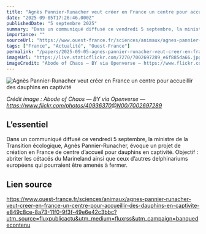 ```yaml
---
title: "Agnès Pannier-Runacher veut créer en France un centre pour accueillir des dauphins en captivité"
date: "2025-09-05T17:26:46.000Z"
publishedDate: "5 septembre 2025"
summary: "Dans un communiqué diffusé ce vendredi 5 septembre, la ministre de la Transition écologique, Agnès Pannier-Runacher, évoque un projet de création en France de centre d’accueil pour dauphins en captivité. Objectif : abriter les cétacés du Marineland ainsi que ceux d’autres delphinariums européens qui pourraient être amenés à fermer."
importance: ""
sourceUrl: "https://www.ouest-france.fr/sciences/animaux/agnes-pannier-runacher-veut-creer-en-france-un-centre-pour-accueillir-des-dauphins-en-captivite-e849c8ce-8a73-11f0-9f3f-49e6e42c3bbc?utm_source=fluxpublicactu&utm_medium=fluxrss&utm_campaign=banquedecontenu"
tags: ["France", "Actualité", "Ouest-France"]
permalink: "/papers/2025-09-05-agnes-pannier-runacher-veut-creer-en-france-un-centre-pour-accueillir-des-dauphins-en-captivite"
imageUrl: "https://live.staticflickr.com/7270/7002697289_e6f885da66.jpg"
imageCredit: "Abode of Chaos — BY via Openverse — https://www.flickr.com/photos/40936370@N00/7002697289"
---
```


![Agnès Pannier-Runacher veut créer en France un centre pour accueillir des dauphins en captivité](https://live.staticflickr.com/7270/7002697289_e6f885da66.jpg)

*Crédit image : Abode of Chaos — BY via Openverse — https://www.flickr.com/photos/40936370@N00/7002697289*

## L’essentiel

Dans un communiqué diffusé ce vendredi 5 septembre, la ministre de la Transition écologique, Agnès Pannier-Runacher, évoque un projet de création en France de centre d’accueil pour dauphins en captivité. Objectif : abriter les cétacés du Marineland ainsi que ceux d’autres delphinariums européens qui pourraient être amenés à fermer.

## Lien source

https://www.ouest-france.fr/sciences/animaux/agnes-pannier-runacher-veut-creer-en-france-un-centre-pour-accueillir-des-dauphins-en-captivite-e849c8ce-8a73-11f0-9f3f-49e6e42c3bbc?utm_source=fluxpublicactu&utm_medium=fluxrss&utm_campaign=banquedecontenu
